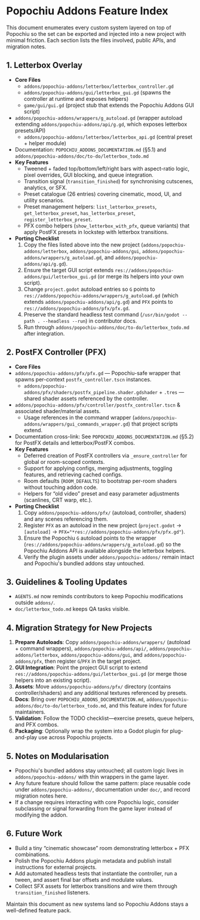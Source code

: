 # Popochiu Addons Feature Index

This document enumerates every custom system layered on top of Popochiu so the set can be exported and injected into a new project with minimal friction. Each section lists the files involved, public APIs, and migration notes.

## 1. Letterbox Overlay
- **Core Files**
  - `addons/popochiu-addons/letterbox/letterbox_controller.gd`
  - `addons/popochiu-addons/gui/letterbox_gui.gd` (spawns the controller at runtime and exposes helpers)
  - `game/gui/gui.gd` (project stub that extends the Popochiu Addons GUI script)
- `addons/popochiu-addons/wrappers/g_autoload.gd` (wrapper autoload extending `addons/popochiu-addons/api/g.gd`, which exposes letterbox presets/API)
  - `addons/popochiu-addons/letterbox/letterbox_api.gd` (central preset + helper module)
- Documentation: `POPOCHIU_ADDONS_DOCUMENTATION.md` (§5.1) and `addons/popochiu-addons/doc/to-do/letterbox_todo.md`
- **Key Features**
  - Tweened + faded top/bottom/left/right bars with aspect-ratio logic, pixel overrides, GUI blocking, and queue integration.
  - Transition signal (`transition_finished`) for synchronising cutscenes, analytics, or SFX.
  - Preset catalogue (26 entries) covering cinematic, mood, UI, and utility scenarios.
  - Preset management helpers: `list_letterbox_presets`, `get_letterbox_preset`, `has_letterbox_preset`, `register_letterbox_preset`.
  - PFX combo helpers (`show_letterbox_with_pfx`, queue variants) that apply PostFX presets in lockstep with letterbox transitions.
- **Porting Checklist**
  1. Copy the files listed above into the new project (`addons/popochiu-addons/letterbox`, `addons/popochiu-addons/gui`, `addons/popochiu-addons/wrappers/g_autoload.gd`, and `addons/popochiu-addons/api/g.gd`).
  2. Ensure the target GUI script extends `res://addons/popochiu-addons/gui/letterbox_gui.gd` (or merge its helpers into your own script).
  3. Change `project.godot` autoload entries so `G` points to `res://addons/popochiu-addons/wrappers/g_autoload.gd` (which extends `addons/popochiu-addons/api/g.gd`) and `PFX` points to `res://addons/popochiu-addons/pfx/pfx.gd`.
  4. Preserve the standard headless test command (`/usr/bin/godot --path . --headless --run`) in contributor docs.
  5. Run through `addons/popochiu-addons/doc/to-do/letterbox_todo.md` after integration.

## 2. PostFX Controller (PFX)
- **Core Files**
- `addons/popochiu-addons/pfx/pfx.gd` — Popochiu-safe wrapper that spawns per-context `postfx_controller.tscn` instances.
  - `addons/popochiu-addons/pfx/shaders/postfx_pipeline.shader.gdshader` + `.tres` — shared shader assets referenced by the controller.
- `addons/popochiu-addons/pfx/controller/postfx_controller.tscn` & associated shader/material assets.
  - Usage references in the command wrapper (`addons/popochiu-addons/wrappers/gui_commands_wrapper.gd`) that project scripts extend.
- Documentation cross-link: See `POPOCHIU_ADDONS_DOCUMENTATION.md` (§5.2) for PostFX details and letterbox/PostFX combos.
- **Key Features**
  - Deferred creation of PostFX controllers via `_ensure_controller` for global or room-scoped contexts.
  - Support for applying configs, merging adjustments, toggling features, and retrieving cached configs.
  - Room defaults (`ROOM_DEFAULTS`) to bootstrap per-room shaders without touching addon code.
  - Helpers for “old video” preset and easy parameter adjustments (scanlines, CRT warp, etc.).
- **Porting Checklist**
  1. Copy `addons/popochiu-addons/pfx/` (autoload, controller, shaders) and any scenes referencing them.
  2. Register `PFX` as an autoload in the new project (`project.godot` → `[autoload]` → `PFX="*res://addons/popochiu-addons/pfx/pfx.gd"`).
  3. Ensure the Popochiu `G` autoload points to the wrapper (`res://addons/popochiu-addons/wrappers/g_autoload.gd`) so the Popochiu Addons API is available alongside the letterbox helpers.
  4. Verify the plugin assets under `addons/popochiu-addons/` remain intact and Popochiu's bundled addons stay untouched.

## 3. Guidelines & Tooling Updates
- `AGENTS.md` now reminds contributors to keep Popochiu modifications outside `addons/`.
- `doc/letterbox_todo.md` keeps QA tasks visible.

## 4. Migration Strategy for New Projects
1. **Prepare Autoloads**: Copy `addons/popochiu-addons/wrappers/` (autoload + command wrappers), `addons/popochiu-addons/api/`, `addons/popochiu-addons/letterbox`, `addons/popochiu-addons/gui`, and `addons/popochiu-addons/pfx`, then register `G`/`PFX` in the target project.
2. **GUI Integration**: Point the project GUI script to extend `res://addons/popochiu-addons/gui/letterbox_gui.gd` (or merge those helpers into an existing script).
3. **Assets**: Move `addons/popochiu-addons/pfx/` directory (contains controller/shaders) and any additional textures referenced by presets.
4. **Docs**: Bring over `POPOCHIU_ADDONS_DOCUMENTATION.md`, `addons/popochiu-addons/doc/to-do/letterbox_todo.md`, and this feature index for future maintainers.
5. **Validation**: Follow the TODO checklist—exercise presets, queue helpers, and PFX combos.
6. **Packaging**: Optionally wrap the system into a Godot plugin for plug-and-play use across Popochiu projects.

## 5. Notes on Modularisation
- Popochiu's bundled addons stay untouched; all custom logic lives in `addons/popochiu-addons/` with thin wrappers in the game layer.
- Any future feature should follow the same pattern: place reusable code under `addons/popochiu-addons/`, documentation under `doc/`, and record migration notes here.
- If a change requires interacting with core Popochiu logic, consider subclassing or signal forwarding from the game layer instead of modifying the addon.

## 6. Future Work
- Build a tiny “cinematic showcase” room demonstrating letterbox + PFX combinations.
- Polish the Popochiu Addons plugin metadata and publish install instructions for external projects.
- Add automated headless tests that instantiate the controller, run a tween, and assert final bar offsets and modulate values.
- Collect SFX assets for letterbox transitions and wire them through `transition_finished` listeners.

Maintain this document as new systems land so Popochiu Addons stays a well-defined feature pack.

